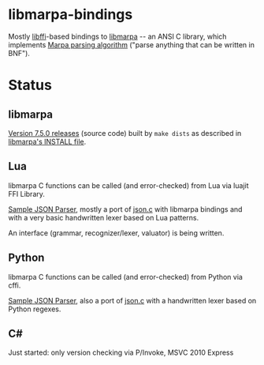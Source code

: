 ﻿libmarpa-bindings
=================

Mostly [libffi](https://sourceware.org/libffi/)-based bindings to [libmarpa](https://github.com/jeffreykegler/libmarpa) -- an ANSI C library, which implements [Marpa parsing algorithm](http://savage.net.au/Marpa.html) ("parse anything that can be written in BNF"). 

Status
======

libmarpa
--------

  [Version 7.5.0 releases](https://github.com/rns/libmarpa-bindings/releases) (source code) 
  built by `make dists` as described in 
  [libmarpa's INSTALL file](https://github.com/jeffreykegler/libmarpa/blob/master/INSTALL).
  
Lua
---

  libmarpa C functions can be called (and error-checked) from Lua via luajit FFI Library.

  [Sample JSON Parser](https://github.com/rns/libmarpa-bindings/blob/master/lua/json-libmarpa.lua), 
  mostly a port of [json.c](https://github.com/jeffreykegler/libmarpa/blob/master/test/json.c)
  with libmarpa bindings and with a very basic handwritten lexer based on Lua patterns.

  An interface (grammar, recognizer/lexer, valuator) is being written.
  
Python
------

  libmarpa C functions can be called (and error-checked) from Python via cffi.

  [Sample JSON Parser](https://github.com/rns/libmarpa-bindings/blob/master/python/json-libmarpa.py), 
  also a port of [json.c](https://github.com/jeffreykegler/libmarpa/blob/master/test/json.c) 
  with a handwritten lexer based on Python regexes.
  
C#
--

  Just started: only version checking via P/Invoke, MSVC 2010 Express
  

